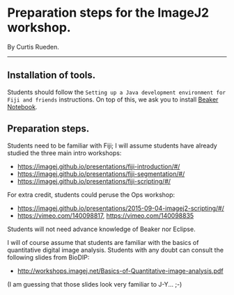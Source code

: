# Preparation steps for the ImageJ2 workshop.

By Curtis Rueden.

-------------

## Installation of tools.

Students should follow the `Setting up a Java development environment for Fiji and friends` instructions. On top of this, we ask you to install [Beaker Notebook](  http://beakernotebook.com/).


## Preparation steps.

Students need to be familiar with Fiji; I will assume students have already studied the three main intro workshops:

- https://imagej.github.io/presentations/fiji-introduction/#/
- https://imagej.github.io/presentations/fiji-segmentation/#/
- https://imagej.github.io/presentations/fiji-scripting/#/

For extra credit, students could peruse the Ops workshop:

- https://imagej.github.io/presentations/2015-09-04-imagej2-scripting/#/
- https://vimeo.com/140098817, https://vimeo.com/140098835

Students will not need advance knowledge of Beaker nor Eclipse.

I will of course assume that students are familiar with the basics of quantitative digital image analysis. Students with any doubt can consult the following slides from BioDIP:

- http://workshops.imagej.net/Basics-of-Quantitative-image-analysis.pdf

(I am guessing that those slides look very familiar to J-Y... ;-)
